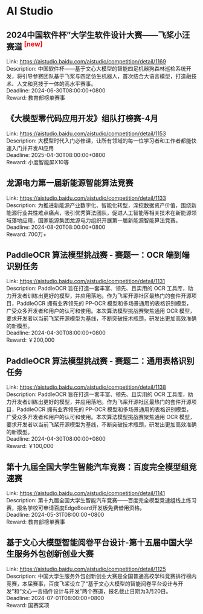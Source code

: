 # AI Studio



## 2024中国软件杯”大学生软件设计大赛——飞桨小汪赛道 <sup style="color:red">[new]<sup>  

Link: https://aistudio.baidu.com/aistudio/competition/detail/1169  
Description: 中国软件杯——基于文心大模型的智能四足机器狗森林巡检系统开发，将引导参赛团队基于飞桨与四足仿生机器人，首次结合大语言模型，打造融技术、人文和竞技于一体的高水平赛事。  
Deadline: 2024-06-30T08:00:00+0800  
Reward: 教育部榜单赛事  


## 《大模型零代码应用开发》组队打榜赛-4月

Link: https://aistudio.baidu.com/aistudio/competition/detail/1153  
Description: 大模型时代入门必修课，让所有领域的每一位学习者和工作者都能快速入门并开发AI应用  
Deadline: 2025-04-30T08:00:00+0800  
Reward: 小度智能屏X10等  


## 龙源电力第一届新能源智能算法竞赛

Link: https://aistudio.baidu.com/aistudio/competition/detail/1133  
Description: 为推进新能源产业数字化、智能化转型，深挖数据资产价值，围绕新能源行业共性难点痛点，吸引优秀算法团队，促进人工智能等相关技术在新能源领域落地应用，国家能源集团龙源电力组织开展第一届新能源智能算法竞赛。  
Deadline: 2024-08-20T08:00:00+0800  
Reward: 700万+  


## PaddleOCR 算法模型挑战赛 - 赛题一：OCR 端到端识别任务

Link: https://aistudio.baidu.com/aistudio/competition/detail/1131  
Description: PaddleOCR 旨在打造一套丰富、领先、且实用的 OCR 工具库，助力开发者训练出更好的模型，并应用落地。作为飞桨开源社区最热门的套件开源项目，PaddleOCR 拥有业界领先的 PP-OCR 模型和多场景通用的表格识别模型，广受众多开发者和用户的认可和使用。本次算法模型挑战赛聚焦通用 OCR 模型，要求开发者以当前飞桨开源模型为基线，不断突破技术瓶颈，研发出更加高效准确的新模型。  
Deadline: 2024-04-30T08:00:00+0800  
Reward: ￥200,000  


## PaddleOCR 算法模型挑战赛 - 赛题二：通用表格识别任务

Link: https://aistudio.baidu.com/aistudio/competition/detail/1138  
Description: PaddleOCR 旨在打造一套丰富、领先、且实用的 OCR 工具库，助力开发者训练出更好的模型，并应用落地。作为飞桨开源社区最热门的套件开源项目，PaddleOCR 拥有业界领先的 PP-OCR 模型和多场景通用的表格识别模型，广受众多开发者和用户的认可和使用。本次算法模型挑战赛聚焦通用 OCR 模型，要求开发者以当前飞桨开源模型为基线，不断突破技术瓶颈，研发出更加高效准确的新模型。  
Deadline: 2024-04-30T08:00:00+0800  
Reward: ￥100,000  


## 第十九届全国大学生智能汽车竞赛：百度完全模型组竞速赛

Link: https://aistudio.baidu.com/aistudio/competition/detail/1141  
Description: 第十九届全国大学生智能汽车竞赛——百度完全模型竞速组线上练习赛，报名学校可申请百度EdgeBoard开发板免费借用资格。  
Deadline: 2024-05-31T08:00:00+0800  
Reward: 教育部榜单赛事  


## 基于文心大模型智能阅卷平台设计-第十五届中国大学生服务外包创新创业大赛

Link: https://aistudio.baidu.com/aistudio/competition/detail/1125  
Description: 中国大学生服务外包创新创业大赛是全国普通高校学科竞赛排行榜内竞赛，本届赛事，百度飞桨设立了“基于文心大模型的智能阅卷平台设计与开发”和“文心一言插件设计与开发”两个赛道，报名截止日期为3月20日。  
Deadline: 2024-07-01T08:00:00+0800  
Reward: 国赛奖项  

